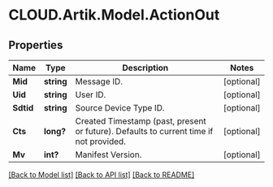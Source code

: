 # CLOUD.Artik.Model.ActionOut
## Properties

Name | Type | Description | Notes
------------ | ------------- | ------------- | -------------
**Mid** | **string** | Message ID. | [optional] 
**Uid** | **string** | User ID. | [optional] 
**Sdtid** | **string** | Source Device Type ID. | [optional] 
**Cts** | **long?** | Created Timestamp (past, present or future). Defaults to current time if not provided. | [optional] 
**Mv** | **int?** | Manifest Version. | [optional] 

[[Back to Model list]](../README.md#documentation-for-models) [[Back to API list]](../README.md#documentation-for-api-endpoints) [[Back to README]](../README.md)

